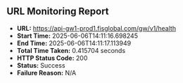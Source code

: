 ## URL Monitoring Report

- **URL:** https://api-gw1-prod1.fisglobal.com/gw/v1/health
- **Start Time:** 2025-06-06T14:11:16.698245
- **End Time:** 2025-06-06T14:11:17.113949
- **Total Time Taken:** 0.415704 seconds
- **HTTP Status Code:** 200
- **Status:** Success
- **Failure Reason:** N/A
